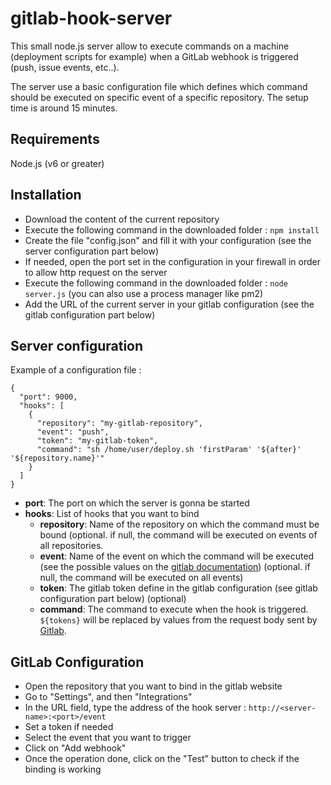 # gitlab-hook-server

This small node.js server allow to execute commands on a machine (deployment scripts for example) when a GitLab webhook is triggered (push, issue events, etc..).

The server use a basic configuration file which defines which command should be executed on specific event of a specific repository. The setup time is around 15 minutes.

## Requirements

Node.js (v6 or greater)

## Installation

- Download the content of the current repository
- Execute the following command in the downloaded folder : `npm install`
- Create the file "config.json" and fill it with your configuration (see the server configuration part below)
- If needed, open the port set in the configuration in your firewall in order to allow http request on the server
- Execute the following command in the downloaded folder : `node server.js` (you can also use a process manager like pm2)
- Add the URL of the current server in your gitlab configuration (see the gitlab configuration part below)

## Server configuration

Example of a configuration file :

```
{
  "port": 9000,
  "hooks": [
    {
      "repository": "my-gitlab-repository",
      "event": "push",
      "token": "my-gitlab-token",
      "command": "sh /home/user/deploy.sh 'firstParam' '${after}' '${repository.name}'"
    }
  ]
}
```

- **port**: The port on which the server is gonna be started
- **hooks**: List of hooks that you want to bind
  - **repository**: Name of the repository on which the command must be bound (optional. if null, the command will be executed on events of all repositories.
  - **event**: Name of the event on which the command will be executed (see the possible values on the [gitlab documentation](https://gitlab.com/help/user/project/integrations/webhooks)) (optional. if null, the command will be executed on all events)
  - **token**: The gitlab token define in the gitlab configuration (see gitlab configuration part below) (optional)
  - **command**: The command to execute when the hook is triggered. `${tokens}` will be replaced by values from the request body sent by [Gitlab](https://gitlab.com/help/user/project/integrations/webhooks#push-events).

## GitLab Configuration

- Open the repository that you want to bind in the gitlab website
- Go to "Settings", and then "Integrations"
- In the URL field, type the address of the hook server : `http://<server-name>:<port>/event`
- Set a token if needed
- Select the event that you want to trigger
- Click on "Add webhook"
- Once the operation done, click on the "Test" button to check if the binding is working

